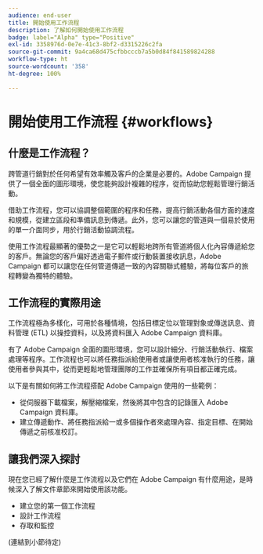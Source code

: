 ```yaml
---
audience: end-user
title: 開始使用工作流程
description: 了解如何開始使用工作流程
badge: label="Alpha" type="Positive"
exl-id: 3358976d-0e7e-41c3-8bf2-d3315226c2fa
source-git-commit: 9a4ca68d475cfbbcccb7a5b0d84f841589824288
workflow-type: ht
source-wordcount: '358'
ht-degree: 100%

---
```


# 開始使用工作流程 {#workflows}

## 什麼是工作流程？

跨管道行銷對於任何希望有效率觸及客戶的企業是必要的。Adobe Campaign 提供了一個全面的圖形環境，使您能夠設計複雜的程序，從而協助您輕鬆管理行銷活動。

借助工作流程，您可以協調整個範圍的程序和任務，提高行銷活動各個方面的速度和規模，從建立區段和準備訊息到傳遞。此外，您可以讓您的管道與一個易於使用的單一介面同步，用於行銷活動協調流程。

使用工作流程最顯著的優勢之一是它可以輕鬆地跨所有管道將個人化內容傳遞給您的客戶。無論您的客戶偏好透過電子郵件或行動裝置接收訊息，Adobe Campaign 都可以讓您在任何管道傳遞一致的內容關聯式體驗，將每位客戶的旅程轉變為獨特的體驗。

## 工作流程的實際用途

工作流程極為多樣化，可用於各種情境，包括目標定位以管理對象或傳送訊息、資料管理 (ETL) 以操控資料，以及將資料匯入 Adobe Campaign 資料庫。

有了 Adobe Campaign 全面的圖形環境，您可以設計細分、行銷活動執行、檔案處理等程序。工作流程也可以將任務指派給使用者或讓使用者核准執行的任務，讓使用者參與其中，從而更輕鬆地管理團隊的工作並確保所有項目都正確完成。

以下是有關如何將工作流程搭配 Adobe Campaign 使用的一些範例：

* 從伺服器下載檔案，解壓縮檔案，然後將其中包含的記錄匯入 Adobe Campaign 資料庫。
* 建立傳遞動作、將任務指派給一或多個操作者來處理內容、指定目標、在開始傳遞之前核准校訂。

## 讓我們深入探討

現在您已經了解什麼是工作流程以及它們在 Adobe Campaign 有什麼用途，是時候深入了解文件章節來開始使用該功能。

* 建立您的第一個工作流程
* 設計工作流程
* 存取和監控

(連結到小節待定)
